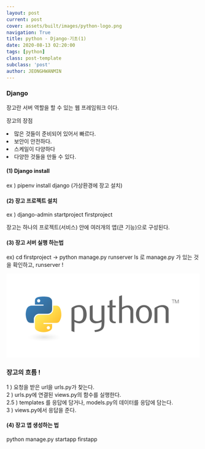 ```yaml
---
layout: post
current: post
cover: assets/built/images/python-logo.png
navigation: True
title: python - Django-기초(1)
date: 2020-08-13 02:20:00
tags: [python]
class: post-template
subclass: 'post'
author: JEONGHWANMIN
---
```

### Django
장고란 서버 역할을 할 수 있는 웹 프레임워크 이다. <br>

장고의 장점 <li>많은 것들이 준비되어 있어서 빠르다.<li>보안이 안전하다.<li>스케일이 다양하다<li>다양한 것들을 만들 수 있다.<br>
#### (1) Django install
ex ) pipenv install django (가상환경에 장고 설치)

#### (2) 장고 프로젝트 설치
ex ) django-admin startproject firstproject

장고는 하나의 프로젝트(서비스) 안에 여러개의 앱(큰 기능)으로 구성된다.
#### (3) 장고 서버 실행 하는법 
ex) cd firstproject -> python manage.py runserver
ls 로 manage.py 가 있는 것을 확인하고, runserver !

<img src="assets/built/images/python-logo.png"/>

### 장고의 흐름 ! 
1 ) 요청을 받은 url을 urls.py가 찾는다. <br>
2 ) urls.py에 연결된 views.py의 함수를 실행한다. <br>
2.5 ) templates 를 응답에 담거나, models.py의 데이터를 응답에 담는다. <br>
3 ) views.py에서 응답을 준다.

#### (4) 장고 앱 생성하는 법
python manage.py startapp firstapp
